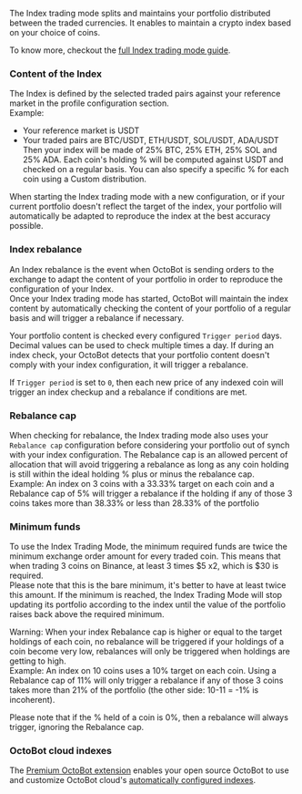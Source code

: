 The Index trading mode splits and maintains your portfolio distributed between the traded currencies. It enables 
to maintain a crypto index based on your choice of coins.

To know more, checkout the 
<a target="_blank" rel="noopener" href="https://www.octobot.cloud/en/guides/octobot-trading-modes/index-trading-mode?utm_source=octobot&utm_medium=dk&utm_campaign=regular_open_source_content&utm_content=IndexTradingModeDocs">
full Index trading mode guide</a>.

### Content of the Index
The Index is defined by the selected traded pairs against your reference market in the 
profile configuration section.  
Example:
- Your reference market is USDT
- Your traded pairs are BTC/USDT, ETH/USDT, SOL/USDT, ADA/USDT
Then your index will be made of 25% BTC, 25% ETH, 25% SOL and 25% ADA. Each coin's holding % will be computed 
against USDT and checked on a regular basis. You can also specify a specific % for each coin using a Custom 
distribution.

When starting the Index trading mode with a new configuration, or if your current portfolio doesn't reflect
the target of the index, your portfolio will automatically be adapted to reproduce the index at the best
accuracy possible.

### Index rebalance
An Index rebalance is the event when OctoBot is sending orders to the exchange to adapt the content of
your portfolio in order to reproduce the configuration of your Index.  
Once your Index trading mode has started, OctoBot will maintain the index content by 
automatically checking the content of your portfolio of a regular basis and will trigger a rebalance
if necessary.

Your portfolio content is checked every configured `Trigger period` days. Decimal values can be used to check multiple 
times a day. If during an index check, 
your OctoBot detects that your portfolio content doesn't comply with your index configuration, it will
trigger a rebalance.

If `Trigger period` is set to `0`, then each new price of any indexed coin will trigger an index checkup and a rebalance
if conditions are met.

### Rebalance cap
When checking for rebalance, the Index trading mode also uses your `Rebalance cap` configuration before
considering your portfolio out of synch with your index configuration.
The Rebalance cap is an allowed percent of allocation that will avoid triggering a rebalance as long as any
coin holding is still within the ideal holding % plus or minus the rebalance cap.  
Example:
An index on 3 coins with a 33.33% target on each coin and a Rebalance cap of 5% will trigger a rebalance if 
the holding if any of those 3 coins takes more than 38.33% or less than 28.33% of the portfolio

### Minimum funds
To use the Index Trading Mode, the minimum required funds are twice the minimum exchange order amount for every 
traded coin. This means that when trading 3 coins on Binance, at least 3 times $5 x2, which is $30 is required.  
Please note that this is the bare minimum, it's better to have at least twice this amount. If the minimum is reached, 
the Index Trading Mode will stop updating its portfolio according to the index until the value of the portfolio 
raises back above the required minimum.


Warning: When your index Rebalance cap is higher or equal to the target holdings of each coin, no rebalance 
will be triggered if your holdings of a coin become very low, rebalances will only be triggered when holdings are 
getting to high.  
Example:
An index on 10 coins uses a 10% target on each coin. Using a Rebalance cap of 11% will only trigger a 
rebalance if any of those 3 coins takes more than 21% of the portfolio (the other side: 10-11 = -1% is incoherent). 

Please note that if the % held of a coin is 0%, then a rebalance will always trigger, ignoring the Rebalance cap.

### OctoBot cloud indexes
The [Premium OctoBot extension](extensions) enables your open source OctoBot to use and customize OctoBot cloud's
<a target="_blank" rel="noopener" href="https://app.octobot.cloud/explore?utm_source=octobot&utm_medium=dk&utm_campaign=regular_open_source_content&utm_content=IndexTradingModeDocs">automatically configured indexes</a>. 
